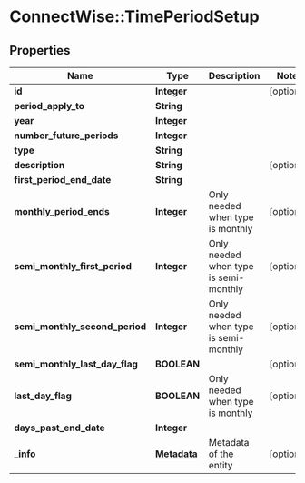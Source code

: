 # ConnectWise::TimePeriodSetup

## Properties
Name | Type | Description | Notes
------------ | ------------- | ------------- | -------------
**id** | **Integer** |  | [optional] 
**period_apply_to** | **String** |  | 
**year** | **Integer** |  | 
**number_future_periods** | **Integer** |  | 
**type** | **String** |  | 
**description** | **String** |  | [optional] 
**first_period_end_date** | **String** |  | 
**monthly_period_ends** | **Integer** | Only needed when type is monthly | [optional] 
**semi_monthly_first_period** | **Integer** | Only needed when type is semi-monthly | [optional] 
**semi_monthly_second_period** | **Integer** | Only needed when type is semi-monthly | [optional] 
**semi_monthly_last_day_flag** | **BOOLEAN** |  | [optional] 
**last_day_flag** | **BOOLEAN** | Only needed when type is monthly | [optional] 
**days_past_end_date** | **Integer** |  | 
**_info** | [**Metadata**](Metadata.md) | Metadata of the entity | [optional] 


